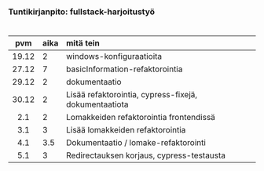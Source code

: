 ### Tuntikirjanpito: fullstack-harjoitustyö

#

| pvm | aika | mitä tein  |
| :----:|:-----| :-----|
| 19.12 | 2    | windows-konfiguraatioita |
| 27.12 | 7    | basicInformation-refaktorointia |
| 29.12 | 2    | dokumentaatio |
| 30.12 | 2    | Lisää refaktorointia, cypress-fixejä, dokumentaatiota |
| 2.1   | 2    | Lomakkeiden refaktorointia frontendissä |
| 3.1   | 3    | Lisää lomakkeiden refaktorointia |
| 4.1   | 3.5  | Dokumentaatio / lomake-refaktorointi |
| 5.1   | 3    | Redirectauksen korjaus, cypress-testausta |
